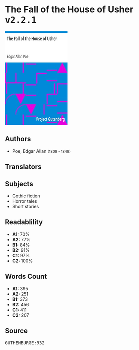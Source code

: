 # The Fall of the House of Usher <kbd>v2.2.1</kbd>

![](./cover.medium.jpg "")

## Authors


 - Poe, Edgar Allan <small>(1809 - 1849)</small>

## Translators



## Subjects


 - Gothic fiction
 - Horror tales
 - Short stories

## Readablility


 - **A1:** 70%
 - **A2:** 77%
 - **B1:** 84%
 - **B2:** 91%
 - **C1:** 97%
 - **C2:** 100%

## Words Count


 - **A1:** 395
 - **A2:** 251
 - **B1:** 373
 - **B2:** 456
 - **C1:** 411
 - **C2:** 207

## Source


<kbd>GUTHENBURGE:932</kbd>
